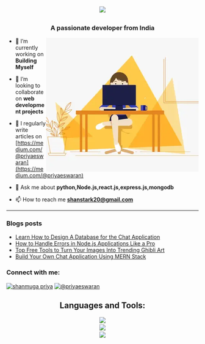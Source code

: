 <h1 align="center">
    <img src="https://readme-typing-svg.herokuapp.com/?font=Righteous&size=35&center=true&vCenter=true&width=500&height=70&duration=4000&lines=Hi+There!+👋;+I'm+Shanmuga+Priya!;" />
</h1>

<h3 align="center">A passionate developer from India</h3>
<img alt="profile gif" align="right" src=".github/workflows/ezgif.com-resize (1).webp">


- 🔭 I’m currently working on **Building Myself**

- 👯 I’m looking to collaborate on **web development projects**

- 📝 I regularly write articles on [https://medium.com/@priyaeswaran](https://medium.com/@priyaeswaran)

- 💬 Ask me about **python,Node.js,react.js,express.js,mongodb**

- 📫 How to reach me **shanstark20@gmail.com**

<hr>

### Blogs posts
<!-- BLOG-POST-LIST:START -->
- [Learn How to Design  A Database for the Chat Application](https://code.likeagirl.io/learn-how-to-design-a-database-for-the-chat-application-73be51b658e5?source=rss-97f138d31355------2)
- [How to Handle Errors in Node.js Applications Like a Pro](https://medium.com/codeelevation/how-to-handle-errors-in-node-js-applications-like-a-pro-b9bceedc56c8?source=rss-97f138d31355------2)
- [Top Free Tools to Turn Your Images Into Trending Ghibli Art](https://medium.com/@priyaeswaran/top-free-tools-to-turn-your-images-into-trending-ghibli-art-3715a5fd18f5?source=rss-97f138d31355------2)
- [Build Your Own Chat Application Using MERN Stack](https://code.likeagirl.io/build-your-own-chat-application-using-mern-stack-c643e781589a?source=rss-97f138d31355------2)
<!-- BLOG-POST-LIST:END -->



<h3 align="left">Connect with me:</h3>
<p align="left">
<a href="https://www.linkedin.com/in/shanmuga-priya-e-tech2" target="blank"><img align="center" src="https://raw.githubusercontent.com/rahuldkjain/github-profile-readme-generator/master/src/images/icons/Social/linked-in-alt.svg" alt="shanmuga priya" height="30" width="40" /></a>
<a href="https://medium.com/@priyaeswaran" target="blank"><img align="center" src="https://raw.githubusercontent.com/rahuldkjain/github-profile-readme-generator/master/src/images/icons/Social/medium.svg" alt="@priyaeswaran" height="30" width="40" /></a>
</p>


<h2 align="center">Languages and Tools:</h2>

<div align="center">
    <img src="https://skillicons.dev/icons?i=html,css,javascript,react,nodejs,express" /><br>
    <img src="https://skillicons.dev/icons?i=redux,tailwindcss,python,flask,mongodb,pug" /><br>
    <img src ="https://skillicons.dev/icons?i=vscode,github,git,postman" /><br>
</div>






